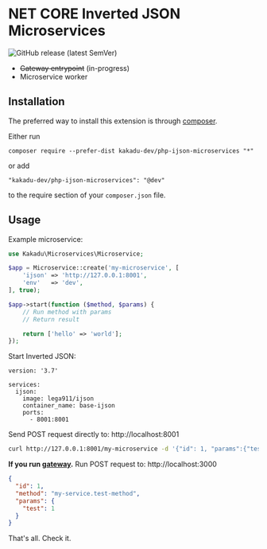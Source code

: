 # NET CORE Inverted JSON Microservices

![GitHub release (latest SemVer)](https://img.shields.io/github/v/release/kakadu-dev/cs-ijson-microservices)

 - ~~Gateway entrypoint~~ (in-progress)
 - Microservice worker

Installation
------------

The preferred way to install this extension is through [composer](http://getcomposer.org/download/).

Either run

```
composer require --prefer-dist kakadu-dev/php-ijson-microservices "*"
```

or add

```
"kakadu-dev/php-ijson-microservices": "@dev"
```

to the require section of your `composer.json` file.

Usage
-----

Example microservice:
```php
use Kakadu\Microservices\Microservice;

$app = Microservice::create('my-microservice', [
    'ijson' => 'http://127.0.0.1:8001',
    'env'   => 'dev',
], true);

$app->start(function ($method, $params) {
    // Run method with params
    // Return result

    return ['hello' => 'world'];
});
```

Start Inverted JSON:
```
version: '3.7'

services:
  ijson:
    image: lega911/ijson
    container_name: base-ijson
    ports:
      - 8001:8001
```

Send POST request directly to: http://localhost:8001
```bash
curl http://127.0.0.1:8001/my-microservice -d '{"id": 1, "params":{"test":1}}'
```

**If you run [gateway](https://github.com/kakadu-dev/nodejs-ijson-microservices).** Run POST request to: http://localhost:3000
```json
{
  "id": 1,
  "method": "my-service.test-method",
  "params": {
    "test": 1
  }
}
```

That's all. Check it.
